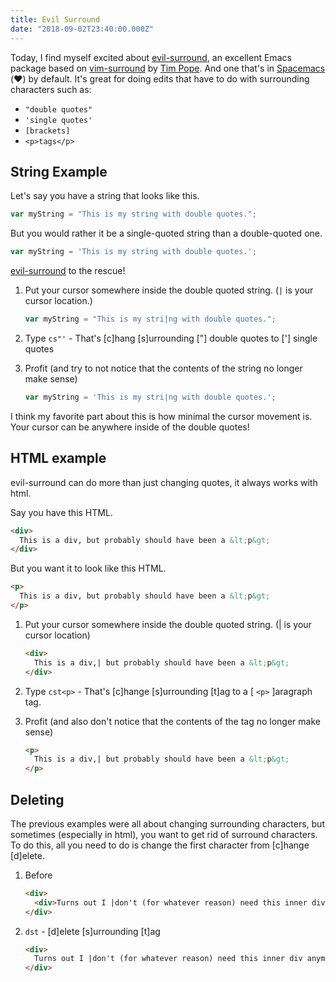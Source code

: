 ```yaml
---
title: Evil Surround
date: "2018-09-02T23:40:00.000Z"
---
```


Today, I find myself excited about [evil-surround], an excellent Emacs package
based on [vim-surround] by [Tim Pope]. And one that's in [Spacemacs] (❤️) by
default. It's great for doing edits that have to do with surrounding characters
such as:

-   `"double quotes"`
-   `'single quotes'`
-   `[brackets]`
-   `<p>tags</p>`

## String Example

Let's say you have a string that looks like this.

```javascript
var myString = "This is my string with double quotes.";
```

But you would rather it be a single-quoted string than a double-quoted one.

```javascript
var myString = 'This is my string with double quotes.';
```

[evil-surround] to the rescue!

1.  Put your cursor somewhere inside the double quoted string. (`|` is your
    cursor location.)

    ```javascript
    var myString = "This is my stri|ng with double quotes.";
    ```

1.  Type `cs"'` - That's [c]hang [s]urrounding ["] double quotes to ['] single
    quotes

1.  Profit (and try to not notice that the contents of the string no longer make
    sense)
    
    ```javascript
    var myString = 'This is my stri|ng with double quotes.';
    ```

I think my favorite part about this is how minimal the cursor movement is. Your
cursor can be anywhere inside of the double quotes!


## HTML example

evil-surround can do more than just changing quotes, it always works with html.

Say you have this HTML.

```html
<div>
  This is a div, but probably should have been a &lt;p&gt;
</div>
```


But you want it to look like this HTML.

```html
<p>
  This is a div, but probably should have been a &lt;p&gt;
</p>
```

1.  Put your cursor somewhere inside the double quoted string. (| is your cursor
    location)
    
    ```html
    <div>
      This is a div,| but probably should have been a &lt;p&gt;
    </div>
    ```

1.  Type `cst<p>` - That's [c]hange [s]urrounding [t]ag to a [ `<p>` ]aragraph
    tag.

3.  Profit (and also don't notice that the contents of the tag no longer make
    sense)
    
    ```html
    <p>
      This is a div,| but probably should have been a &lt;p&gt;
    </p>
    ```

## Deleting

The previous examples were all about changing surrounding characters, but
sometimes (especially in html), you want to get rid of surround characters. To
do this, all you need to do is change the first character from [c]hange
[d]elete.

1.  Before
    
    ```html
    <div>
      <div>Turns out I |don't (for whatever reason) need this inner div anymore.</div>
    </div>
    ```

2.  `dst` - [d]elete [s]urrounding [t]ag
    
    ```html
    <div>
      Turns out I |don't (for whatever reason) need this inner div anymore.
    </div>
    ```

[evil-surround]: https://github.com/emacs-evil/evil-surround
[vim-surround]: https://github.com/tpope/vim-surround
[Tim Pope]: https://github.com/tpope
[Spacemacs]: http://spacemacs.org/

